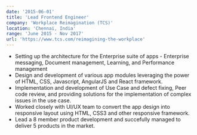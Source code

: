```yaml
---
date: '2015-06-01'
title: 'Lead Frontend Engineer'
company: 'Workplace Reimagination (TCS)'
location: 'Chennai, India'
range: 'June 2015 - Nov 2017'
url: 'https://www.tcs.com/reimagining-the-workplace'
---
```


- Setting up the architecture for the Enterprise suite of apps - Enterprise messaging, Document management, Learning, and Performance management
- Design and development of various app modules leveraging the power of HTML, CSS, Javascript, AngularJS and React framework.
- Implementation and development of Use Case and defect fixing, Peer code review, and providing solutions for the implementation of complex issues in the use case.
- Worked closely with UI/UX team to convert the app design into responsive layout using HTML, CSS3 and other responsive framework.
- Lead a 8 member product development and succefully managed to deliver 5 products in the market.
